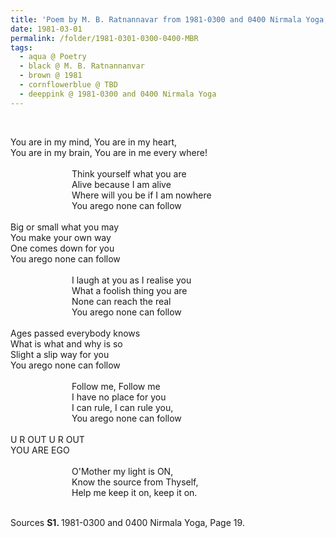```yaml
---
title: 'Poem by M. B. Ratnannavar from 1981-0300 and 0400 Nirmala Yoga, Page 19'
date: 1981-03-01
permalink: /folder/1981-0301-0300-0400-MBR
tags:
  - aqua @ Poetry
  - black @ M. B. Ratnannanvar
  - brown @ 1981
  - cornflowerblue @ TBD
  - deeppink @ 1981-0300 and 0400 Nirmala Yoga
---
```


<br>

<p>
You are in my mind, You are in my heart,<br>
You are in my brain, You are in me every where!<br>
<br>
&emsp;&emsp;&emsp;&emsp;&emsp;&emsp;&emsp;Think yourself what you are<br>
&emsp;&emsp;&emsp;&emsp;&emsp;&emsp;&emsp;Alive because I am alive<br>
&emsp;&emsp;&emsp;&emsp;&emsp;&emsp;&emsp;Where will you be if I am nowhere<br>
&emsp;&emsp;&emsp;&emsp;&emsp;&emsp;&emsp;You arego none can follow<br>
<br>
Big or small what you may<br>
You make your own way<br>
One comes down for you<br>
You arego none can follow<br>
<br>
&emsp;&emsp;&emsp;&emsp;&emsp;&emsp;&emsp;I laugh at you as I realise you<br>
&emsp;&emsp;&emsp;&emsp;&emsp;&emsp;&emsp;What a foolish thing you are<br>
&emsp;&emsp;&emsp;&emsp;&emsp;&emsp;&emsp;None can reach the real<br>
&emsp;&emsp;&emsp;&emsp;&emsp;&emsp;&emsp;You arego none can follow<br>
<br>
Ages passed everybody knows<br>
What is what and why is so<br>
Slight a slip way for you<br>
You arego none can follow<br>
<br>
&emsp;&emsp;&emsp;&emsp;&emsp;&emsp;&emsp;Follow me, Follow me<br>
&emsp;&emsp;&emsp;&emsp;&emsp;&emsp;&emsp;I have no place for you<br>
&emsp;&emsp;&emsp;&emsp;&emsp;&emsp;&emsp;I can rule, I can rule you,<br>
&emsp;&emsp;&emsp;&emsp;&emsp;&emsp;&emsp;You arego none can follow<br>
<br>
U R OUT U R OUT<br>
YOU ARE EGO<br>
<br>
&emsp;&emsp;&emsp;&emsp;&emsp;&emsp;&emsp;O'Mother my light is ON,<br>
&emsp;&emsp;&emsp;&emsp;&emsp;&emsp;&emsp;Know the source from Thyself,<br>
&emsp;&emsp;&emsp;&emsp;&emsp;&emsp;&emsp;Help me keep it on, keep it on.<br>
</p>

<br>

<wave-list>
<list-title color="DarkSeaGreen" width="55">Sources</list-title>
  <list-item color="BlanchedAlmond"  width="280"><b>S1. </b> 1981-0300 and 0400 Nirmala Yoga, Page 19.</list-item>
</wave-list>